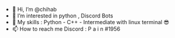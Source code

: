 - 👋 Hi, I’m @chihab
- 👀 I’m interested in python , Discord Bots  
- 🙈 My skills : Python - C++ - Intermediate with linux terminal 😎
- 📫 How to reach me Discord : P a i n #1956
<!---
chihabdz/chihabdz is a ✨ special ✨ repository because its `README.md` (this file) appears on your GitHub profile.
You can click the Preview link to take a look at your changes.
--->
